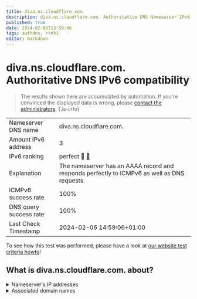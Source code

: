 ```yaml
---
title: diva.ns.cloudflare.com.
description: diva.ns.cloudflare.com. Authoritative DNS Nameserver IPv6 compatibility
published: true
date: 2024-02-06T13:59:06
tags: authdns, rank1
editor: markdown
---
```


# diva.ns.cloudflare.com. Authoritative DNS IPv6 compatibility

> The results shown here are accumulated by automation. If you're convinced the displayed data is wrong, please [contact the administrators](/howto/chat). 
{.is-info}




|   |   |
| - | - |
| Nameserver DNS name | diva.ns.cloudflare.com.
| Amount IPv6 address | 3
| IPv6 ranking | perfect :1st_place_medal: [🔗](/howto/ranking) |
| Explanation | The nameserver has an AAAA record and responds perfectly to ICMPv6 as well as DNS requests. |
| ICMPv6 success rate | 100%|
| DNS query success rate | 100% |
| Last Check Timestamp | 2024-02-06 14:59:06+01:00 |

To see how this test was performed, please have a look at [our website test criteria howto](/howto/testcriteria/authdns)!


## What is diva.ns.cloudflare.com. about?




<details>
<summary>Nameserver's IP addresses</summary>

2a06:98c1:50::ac40:2061

2803:f800:50::6ca2:c061

2606:4700:50::adf5:3a61

</details>



<details>
<summary>Associated domain names</summary>

gitlab.com

</details>
